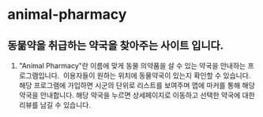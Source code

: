 <h1> animal-pharmacy</h1>
<h2>동묾약을 취급하는 약국을 찾아주는 사이트 입니다.</h2>
<ol>
  <li>"Animal Pharmacy"란 이름에 맞게 동물 의약품을 살 수 있는 약국을 안내하는 프로그램입니다.
 이용자들이 원하는 위치에 동물약국이 있는지 확인할 수 있습니다. 해당 프로그램에 가입하면 시군의 단위로 리스트를 보여주며 맵에 마커를 통해 해당 약국을 안내합니다. 해당 약국을 누르면 상세페이지로 이동하고 선택한 약국에 대한 리뷰를 남길 수 있습니다.
</ol>
